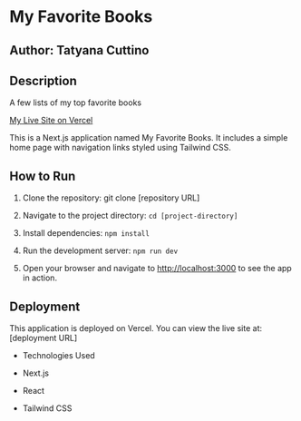 
# My Favorite Books

## Author: Tatyana Cuttino

## Description

A few lists of my top favorite books

 [My Live Site on Vercel](https://my-favorite-books-ten.vercel.app/)

This is a Next.js application named My Favorite Books. It includes a simple home page with navigation links styled using Tailwind CSS.

## How to Run

1. Clone the repository: git clone [repository URL]

2. Navigate to the project directory: `cd [project-directory]`

3. Install dependencies: `npm install`

4. Run the development server: `npm run dev`

5. Open your browser and navigate to [http://localhost:3000](http://localhost:3000) to see the app in action.

## Deployment

This application is deployed on Vercel. You can view the live site at: [deployment URL]

- Technologies Used

- Next.js

- React

- Tailwind CSS
